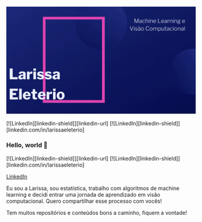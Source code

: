 ![](Larissa_Eleterio.gif)

[![LinkedIn][linkedin-shield]][linkedin-url]
[![LinkedIn][linkedin-shield]][linkedin.com/in/larissaeleterio]
### Hello, world 👋

[![LinkedIn][linkedin-shield]][linkedin-url]
[![LinkedIn][linkedin-shield]][linkedin.com/in/larissaeleterio]

[LinkedIn](linkedin.com/in/larissaeleterio)

Eu sou a Larissa, sou estatística, trabalho com algoritmos de machine learning e decidi entrar uma jornada de aprendizado em visão computacional. Quero compartilhar esse processo com vocês!

Tem muitos repositórios e conteúdos bons a caminho, fiquem a vontade!


